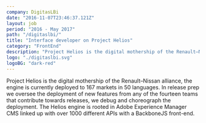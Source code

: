 ```yaml
---
company: DigitasLBi
date: "2016-11-07T23:46:37.121Z"
layout: job
period: "2016 - May 2017"
path: "/digitaslbi/"
title: "Interface developer on Project Helios"
category: "FrontEnd"
description: "Project Helios is the digital mothership of the Renault–Nissan alliance, the engine is currently deployed to 167 markets in 50 languages. I worked in Release Prep, where we oversaw the deployment of new features from any of the fourteen teams that contributed and also built internal tools. The Helios engine is rooted in Adobe Experience Manager CMS linked up with over 1000 different APIs with a BackboneJS&nbsp;front-end."
logo: "./digitaslbi.svg"
logoBG: "dark-red"
---
```


Project Helios is the digital mothership of the Renault–Nissan alliance, the engine is currently deployed to 167 markets in 50 languages. In release prep we oversee the deployment of new features from any of the fourteen teams that contribute towards releases, we debug and choreograph the deployment. The Helios engine is rooted in Adobe Experience Manager CMS linked up with over 1000 different APIs with a BackboneJS front-end.
